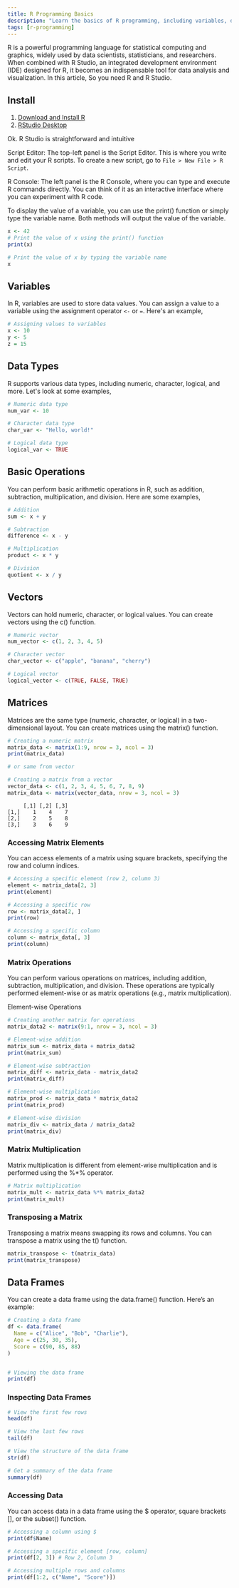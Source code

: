 ```yaml
---
title: R Programming Basics
description: "Learn the basics of R programming, including variables, data types, and basic operations."
tags: [r-programming]
---
```


R is a powerful programming language for statistical computing and graphics, widely used by data scientists, statisticians, and researchers. When combined with R Studio, an integrated development environment (IDE) designed for R, it becomes an indispensable tool for data analysis and visualization. In this article, So you need R and R Studio.


## Install
1. [Download and Install R](https://cran.rstudio.com/)
2. [RStudio Desktop](https://posit.co/download/rstudio-desktop/)

Ok. R Studio is straightforward and intuitive

Script Editor: The top-left panel is the Script Editor. This is where you write and edit your R scripts. To create a new script, go to `File > New File > R Script`.

R Console: The left panel is the R Console, where you can type and execute R commands directly. You can think of it as an interactive interface where you can experiment with R code.

To display the value of a variable, you can use the print() function or simply type the variable name. Both methods will output the value of the variable.

```R
x <- 42
# Print the value of x using the print() function
print(x)

# Print the value of x by typing the variable name
x
```

## Variables

In R, variables are used to store data values. You can assign a value to a variable using the assignment operator `<-` or `=`. Here's an example,

```R
# Assigning values to variables
x <- 10
y <- 5
z = 15
```

## Data Types

R supports various data types, including numeric, character, logical, and more. Let's look at some examples,

```R
# Numeric data type
num_var <- 10

# Character data type
char_var <- "Hello, world!"

# Logical data type
logical_var <- TRUE
```


## Basic Operations
You can perform basic arithmetic operations in R, such as addition, subtraction, multiplication, and division. Here are some examples,

```R
# Addition
sum <- x + y

# Subtraction
difference <- x - y

# Multiplication
product <- x * y

# Division
quotient <- x / y
```


## Vectors
Vectors can hold numeric, character, or logical values. You can create vectors using the c() function.

```R
# Numeric vector
num_vector <- c(1, 2, 3, 4, 5)

# Character vector
char_vector <- c("apple", "banana", "cherry")

# Logical vector
logical_vector <- c(TRUE, FALSE, TRUE)
```

## Matrices
Matrices are the same type (numeric, character, or logical) in a two-dimensional layout. You can create matrices using the matrix() function.

```R
# Creating a numeric matrix
matrix_data <- matrix(1:9, nrow = 3, ncol = 3)
print(matrix_data)

# or same from vector

# Creating a matrix from a vector
vector_data <- c(1, 2, 3, 4, 5, 6, 7, 8, 9)
matrix_data <- matrix(vector_data, nrow = 3, ncol = 3)
```

```
     [,1] [,2] [,3]
[1,]    1    4    7
[2,]    2    5    8
[3,]    3    6    9
```


### Accessing Matrix Elements
You can access elements of a matrix using square brackets, specifying the row and column indices.
 
```R
# Accessing a specific element (row 2, column 3)
element <- matrix_data[2, 3]
print(element)

# Accessing a specific row
row <- matrix_data[2, ]
print(row)

# Accessing a specific column
column <- matrix_data[, 3]
print(column)
```
### Matrix Operations
You can perform various operations on matrices, including addition, subtraction, multiplication, and division. These operations are typically performed element-wise or as matrix operations (e.g., matrix multiplication).

Element-wise Operations
```R
# Creating another matrix for operations
matrix_data2 <- matrix(9:1, nrow = 3, ncol = 3)

# Element-wise addition
matrix_sum <- matrix_data + matrix_data2
print(matrix_sum)

# Element-wise subtraction
matrix_diff <- matrix_data - matrix_data2
print(matrix_diff)

# Element-wise multiplication
matrix_prod <- matrix_data * matrix_data2
print(matrix_prod)

# Element-wise division
matrix_div <- matrix_data / matrix_data2
print(matrix_div)

```

### Matrix Multiplication
Matrix multiplication is different from element-wise multiplication and is performed using the %*% operator.

```R
# Matrix multiplication
matrix_mult <- matrix_data %*% matrix_data2
print(matrix_mult)

```

### Transposing a Matrix
Transposing a matrix means swapping its rows and columns. You can transpose a matrix using the t() function.
```R
matrix_transpose <- t(matrix_data)
print(matrix_transpose)
```







## Data Frames
You can create a data frame using the data.frame() function. Here’s an example:
```R 
# Creating a data frame
df <- data.frame(
  Name = c("Alice", "Bob", "Charlie"),
  Age = c(25, 30, 35),
  Score = c(90, 85, 88)
)


# Viewing the data frame
print(df)

```


### Inspecting Data Frames
```R 
# View the first few rows
head(df)

# View the last few rows
tail(df)

# View the structure of the data frame
str(df)

# Get a summary of the data frame
summary(df)

```

### Accessing Data
You can access data in a data frame using the $ operator, square brackets [], or the subset() function.
```R 
# Accessing a column using $
print(df$Name)

# Accessing a specific element [row, column]
print(df[2, 3]) # Row 2, Column 3

# Accessing multiple rows and columns
print(df[1:2, c("Name", "Score")])

```